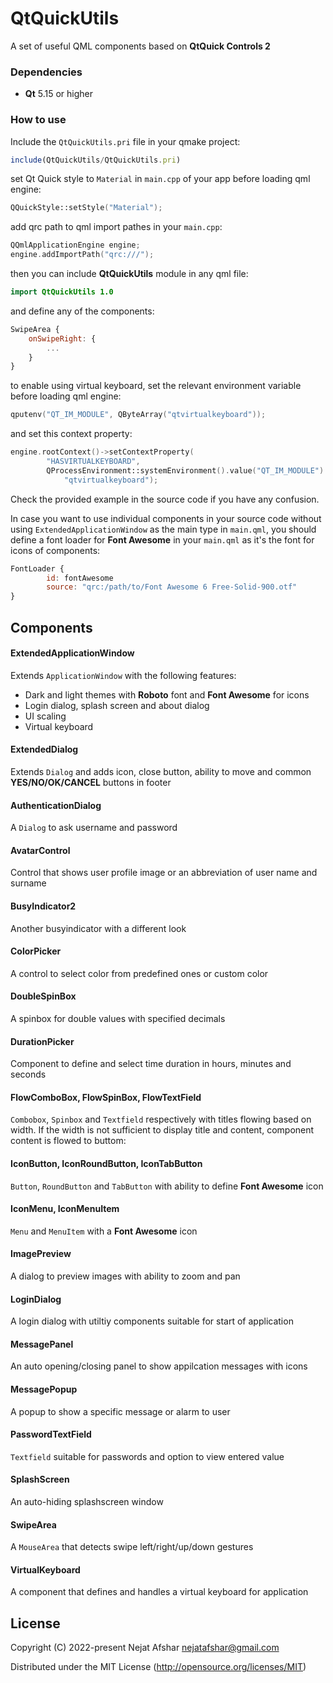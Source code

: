 # QtQuickUtils

A set of useful QML components based on **QtQuick Controls 2**

### Dependencies

 * **Qt** 5.15 or higher

### How to use

Include the `QtQuickUtils.pri` file in your qmake project:

```javascript
include(QtQuickUtils/QtQuickUtils.pri)
```
set Qt Quick style to `Material` in `main.cpp` of your app before loading qml engine:

```c++
QQuickStyle::setStyle("Material");
```

add qrc path to qml import pathes in your `main.cpp`:

```c++
QQmlApplicationEngine engine;
engine.addImportPath("qrc:///");
```

then you can include **QtQuickUtils** module in any qml file:

```qml
import QtQuickUtils 1.0
```

and define any of the components:

```qml
SwipeArea {
    onSwipeRight: {
        ...
    }
}
```

to enable using virtual keyboard, set the relevant environment variable before loading qml engine:

```c++
qputenv("QT_IM_MODULE", QByteArray("qtvirtualkeyboard"));
```

and set this context property:

```c++
engine.rootContext()->setContextProperty(
        "HASVIRTUALKEYBOARD",
        QProcessEnvironment::systemEnvironment().value("QT_IM_MODULE") ==
            "qtvirtualkeyboard");
```

Check the provided example in the source code if you have any confusion.

In case you want to use individual components in your source code without using `ExtendedApplicationWindow` as the main type in `main.qml`, 
you should define a font loader for **Font Awesome** in your `main.qml` as it's the font for icons of components:

```qml
FontLoader {
        id: fontAwesome
        source: "qrc:/path/to/Font Awesome 6 Free-Solid-900.otf"
}
```

## Components

#### ExtendedApplicationWindow

Extends `ApplicationWindow` with the following features:

 * Dark and light themes with **Roboto** font and **Font Awesome** for icons
 * Login dialog, splash screen and about dialog
 * UI scaling
 * Virtual keyboard

#### ExtendedDialog

Extends `Dialog` and adds icon, close button, ability to move and common **YES/NO/OK/CANCEL** buttons in footer


#### AuthenticationDialog

A `Dialog` to ask username and password

#### AvatarControl

Control that shows user profile image or an abbreviation of user name and surname

#### BusyIndicator2

Another busyindicator with a different look

#### ColorPicker

A control to select color from predefined ones or custom color

#### DoubleSpinBox

A spinbox for double values with specified decimals

#### DurationPicker

Component to define and select time duration in hours, minutes and seconds

#### FlowComboBox, FlowSpinBox, FlowTextField

`Combobox`, `Spinbox` and `Textfield` respectively with titles flowing based on width. If the width is not sufficient to display title and content, 
component content is flowed to buttom:

#### IconButton, IconRoundButton, IconTabButton

`Button`, `RoundButton` and `TabButton` with ability to define **Font Awesome** icon

#### IconMenu, IconMenuItem

`Menu` and `MenuItem` with a **Font Awesome** icon

#### ImagePreview

A dialog to preview images with ability to zoom and pan

#### LoginDialog

A login dialog with utiltiy components suitable for start of application

#### MessagePanel

An auto opening/closing panel to show appilcation messages with icons

#### MessagePopup

A popup to show a specific message or alarm to user

#### PasswordTextField

 `Textfield` suitable for passwords and option to view entered value

#### SplashScreen

An auto-hiding splashscreen window

#### SwipeArea

A `MouseArea` that detects swipe left/right/up/down gestures

#### VirtualKeyboard

 A component that defines and handles a virtual keyboard for application
 
 
 ## License

Copyright (C) 2022-present Nejat Afshar <nejatafshar@gmail.com>

Distributed under the MIT License (http://opensource.org/licenses/MIT)
